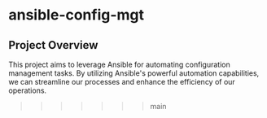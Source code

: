 # ansible-config-mgt

## Project Overview

This project aims to leverage Ansible for automating configuration management tasks. By utilizing Ansible's powerful automation capabilities, we can streamline our processes and enhance the efficiency of our operations.
>>>>>>> main
